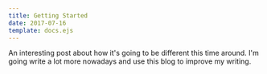 ```yaml
---
title: Getting Started
date: 2017-07-16
template: docs.ejs
---
```


An interesting post about how it's going to be different this time around. I'm going write a lot more nowadays and use this blog to improve my writing.